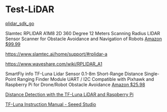 # Test-LiDAR

[ plidar_sdk_go]( https://github.com/goblimey/rplidar_sdk_go)

Slamtec RPLIDAR A1M8 2D 360 Degree 12 Meters Scanning Radius LIDAR Sensor Scanner for Obstacle Avoidance and Navigation of Robots
[ Amazon $99.99  ](https://www.amazon.com/Slamtec-RPLIDAR-Scanning-Avoidance-Navigation/dp/B07TJW5SXF/ref=asc_df_B07TJW5SXF/?tag=hyprod-20&linkCode=df0&hvadid=385584089652&hvpos=&hvnetw=g&hvrand=17746036695425600631&hvpone=&hvptwo=&hvqmt=&hvdev=c&hvdvcmdl=&hvlocint=&hvlocphy=1023756&hvtargid=pla-833793200531&psc=1&tag=&ref=&adgrpid=76780761017&hvpone=&hvptwo=&hvadid=385584089652&hvpos=&hvnetw=g&hvrand=17746036695425600631&hvqmt=&hvdev=c&hvdvcmdl=&hvlocint=&hvlocphy=1023756&hvtargid=pla-833793200531 )


https://www.slamtec.ai/home/support/#rplidar-a

https://www.waveshare.com/wiki/RPLIDAR_A1

SmartFly info TF-Luna Lidar Sensor 0.1-8m Short-Range Distance Single-Point Ranging Finder Module UART / I2C Compatible with Pixhawk and Raspberry Pi for Drone/Robot Obstacle Avoidance
[ Amazon $25.98 ](https://www.amazon.com/gp/product/B08F55QTWP/ref=ppx_yo_dt_b_search_asin_title?ie=UTF8&th=1)


[ Distance Detection with the TF-Luna LiDAR and Raspberry Pi ]( https://makersportal.com/blog/distance-detection-with-the-tf-luna-lidar-and-raspberry-pi)

[TF-Luna Instruction Manual - Seeed Studio ](https://files.seeedstudio.com/wiki/Grove-TF_Mini_LiDAR/res/SJ-PM-TF-Luna-A03-Product-Manual.pdf )


